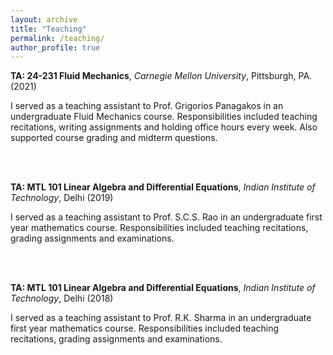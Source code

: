 ```yaml
---
layout: archive
title: "Teaching"
permalink: /teaching/
author_profile: true
---
```


**TA: 24-231 Fluid Mechanics**, *Carnegie Mellon University*, Pittsburgh, PA. (2021) 

I served as a teaching assistant to Prof. Grigorios Panagakos in an undergraduate Fluid Mechanics course. Responsibilities included teaching recitations, writing assignments and holding office hours every week. Also supported course grading and midterm questions. 

<!-- This course was delivered virtually, and the lectures can be found [online](https://www.andrew.cmu.edu/user/venkatv/24643/index.html) -->

<br />
<br />

**TA: MTL 101 Linear Algebra and Differential Equations**, *Indian Institute of Technology*, Delhi (2019)

I served as a teaching assistant to Prof. S.C.S. Rao in an undergraduate first year mathematics course. Responsibilities included teaching recitations, grading assignments and examinations.

<br />
<br />

**TA: MTL 101 Linear Algebra and Differential Equations**, *Indian Institute of Technology*, Delhi (2018)

I served as a teaching assistant to Prof. R.K. Sharma in an undergraduate first year mathematics course. Responsibilities included teaching recitations, grading assignments and examinations.
